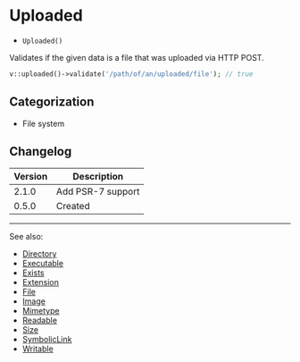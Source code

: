 # Uploaded

- `Uploaded()`

Validates if the given data is a file that was uploaded via HTTP POST.

```php
v::uploaded()->validate('/path/of/an/uploaded/file'); // true
```

## Categorization

- File system

## Changelog

Version | Description
--------|-------------
  2.1.0 | Add PSR-7 support
  0.5.0 | Created

***
See also:

- [Directory](Directory.md)
- [Executable](Executable.md)
- [Exists](Exists.md)
- [Extension](Extension.md)
- [File](File.md)
- [Image](Image.md)
- [Mimetype](Mimetype.md)
- [Readable](Readable.md)
- [Size](Size.md)
- [SymbolicLink](SymbolicLink.md)
- [Writable](Writable.md)
